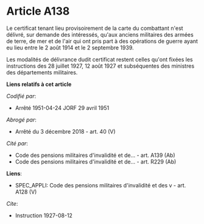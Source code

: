 # Article A138

Le certificat tenant lieu provisoirement de la carte du combattant n'est délivré, sur demande des intéressés, qu'aux anciens
militaires des armées de terre, de mer et de l'air qui ont pris part à des opérations de guerre ayant eu lieu entre le 2 août
1914 et le 2 septembre 1939.

Les modalités de délivrance dudit certificat restent celles qu'ont fixées les instructions des 28 juillet 1927, 12 août 1927
et subséquentes des ministres des départements militaires.

**Liens relatifs à cet article**

_Codifié par_:

  - Arrêté 1951-04-24 JORF 29 avril 1951

_Abrogé par_:

  - Arrêté du 3 décembre 2018 - art. 40 (V)

_Cité par_:

  - Code des pensions militaires d'invalidité et de... - art. A139 (Ab)
  - Code des pensions militaires d'invalidité et de... - art. R229 (Ab)

**Liens**:

  - SPEC_APPLI: Code des pensions militaires d'invalidité et des v - art. A128 (V)

_Cite_:

  - Instruction 1927-08-12
